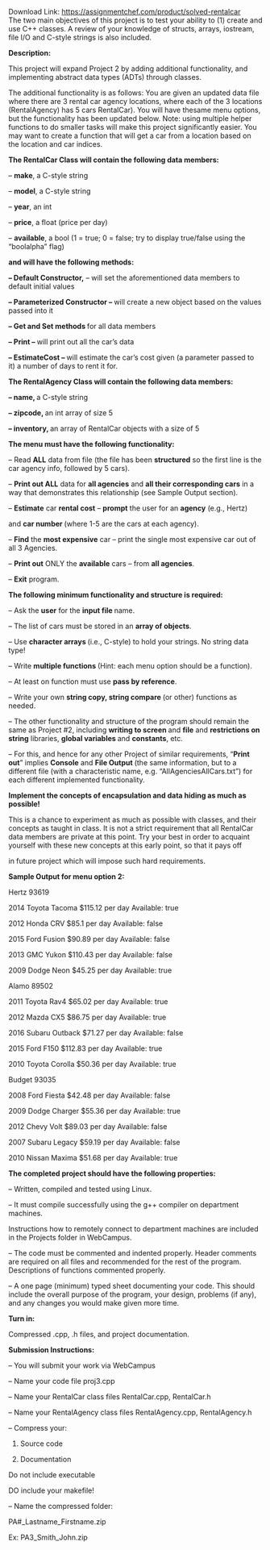Download Link: https://assignmentchef.com/product/solved-rentalcar
<br>
The two main objectives of this project is to test your ability to (1) create and use C++ classes. A review of your knowledge of structs, arrays, iostream, file I/O and C-style strings is also included.

<strong>Description:</strong>

This project will expand Project 2 by adding additional functionality, and implementing abstract data types (ADTs) through classes.

The additional functionality is as follows: You are given an updated data file where there are 3 rental car agency locations, where each of the 3 locations (RentalAgency) has 5 cars RentalCar). You will have thesame menu options, but the functionality has been updated below. Note: using multiple helper functions to do smaller tasks will make this project significantly easier. You may want to create a function that will get a car from a location based on the location and car indices.

<strong>The RentalCar Class will contain the following data members:</strong>

– <strong>make</strong>, a C-style string

– <strong>model</strong>, a C-style string

– <strong>year</strong>, an int

– <strong>price</strong>, a float (price per day)

– <strong>available</strong>, a bool (1 = true; 0 = false; try to display true/false using the “boolalpha” flag)

<strong>and will have the following methods:</strong>

<strong>– Default Constructor,</strong> – will set the aforementioned data members to default initial values

<strong>– Parameterized Constructor – </strong>will create a new object based on the values passed into it

<strong>– Get and Set methods </strong>for all data members

<strong>– Print – </strong>will print out all the car’s data

<strong>– EstimateCost – </strong>will estimate the car’s cost given (a parameter passed to it) a number of days to rent it for.

<strong>The RentalAgency Class will contain the following data members:</strong>

<strong>– name, </strong>a C-style string

<strong>– zipcode, </strong>an int array of size 5

<strong>– inventory, </strong>an array of RentalCar objects with a size of 5

<strong>The menu must have the following functionality:</strong>

– Read <strong>ALL</strong> data from file (the file has been <strong>structured</strong> so the first line is the car agency info, followed by 5 cars).

– <strong>Print out ALL</strong> data for <strong>all agencies</strong> and <strong>all their corresponding cars</strong> in a way that demonstrates this relationship (see Sample Output section).

– <strong>Estimate</strong> car <strong>rental cost</strong> – <strong>prompt</strong> the user for an <strong>agency</strong> (e.g., Hertz)

and <strong>car number </strong>(where 1-5 are the cars at each agency).

– <strong>Find</strong> the <strong>most expensive</strong> car – print the single most expensive car out of all 3 Agencies.

– <strong>Print out</strong> ONLY the <strong>available</strong> cars – from <strong>all agencies</strong>.

– <strong>Exit</strong> program.

<strong>The following minimum functionality and structure is required:</strong>

– Ask the <strong>user</strong> for the <strong>input file </strong>name.

– The list of cars must be stored in an <strong>array of objects</strong>.

– Use <strong>character arrays </strong>(i.e., C-style) to hold your strings. No string data type!

– Write <strong>multiple functions </strong>(Hint: each menu option should be a function).

– At least on function must use <strong>pass by reference</strong>.

– Write your own <strong>string copy, string compare </strong>(or other) functions as needed.

– The other functionality and structure of the program should remain the same as Project #2, including <strong>writing to screen </strong>and <strong>file</strong> and <strong>restrictions on string</strong> libraries, <strong>global variables </strong>and <strong>constants</strong>, etc.

– For this, and hence for any other Project of similar requirements, “<strong>Print out</strong>” implies <strong>Console</strong> and <strong>File Output </strong>(the same information, but to a different file (with a characteristic name, e.g. “AllAgenciesAllCars.txt”) for each different implemented functionality.

<strong>Implement the concepts of encapsulation and data hiding as much as possible!</strong>

This is a chance to experiment as much as possible with classes, and their concepts as taught in class. It is not a strict requirement that all RentalCar data members are private at this point. Try your best in order to acquaint yourself with these new concepts at this early point, so that it pays off

in future project which will impose such hard requirements.

<strong>Sample Output for menu option 2:</strong>

Hertz 93619

2014 Toyota Tacoma $115.12 per day Available: true

2012 Honda CRV $85.1 per day Available: false

2015 Ford Fusion $90.89 per day Available: false

2013 GMC Yukon $110.43 per day Available: false

2009 Dodge Neon $45.25 per day Available: true

Alamo 89502

2011 Toyota Rav4 $65.02 per day Available: true

2012 Mazda CX5 $86.75 per day Available: true

2016 Subaru Outback $71.27 per day Available: false

2015 Ford F150 $112.83 per day Available: true

2010 Toyota Corolla $50.36 per day Available: true

Budget 93035

2008 Ford Fiesta $42.48 per day Available: false

2009 Dodge Charger $55.36 per day Available: true

2012 Chevy Volt $89.03 per day Available: false

2007 Subaru Legacy $59.19 per day Available: false

2010 Nissan Maxima $51.68 per day Available: true

<strong>The completed project should have the following properties:</strong>

– Written, compiled and tested using Linux.

– It must compile successfully using the g++ compiler on department machines.

Instructions how to remotely connect to department machines are included in the Projects folder in WebCampus.

– The code must be commented and indented properly. Header comments are required on all files and recommended for the rest of the program. Descriptions of functions commented properly.

– A one page (minimum) typed sheet documenting your code. This should include the overall purpose of the program, your design, problems (if any), and any changes you would make given more time.

<strong>Turn in: </strong>

Compressed .cpp, .h files, and project documentation.

<strong>Submission Instructions:</strong>

– You will submit your work via WebCampus

– Name your code file proj3.cpp

– Name your RentalCar class files RentalCar.cpp, RentalCar.h

– Name your RentalAgency class files RentalAgency.cpp, RentalAgency.h

– Compress your:

1. Source code

2. Documentation

Do not include executable

DO include your makefile!

– Name the compressed folder:

PA#_Lastname_Firstname.zip

Ex: PA3_Smith_John.zip